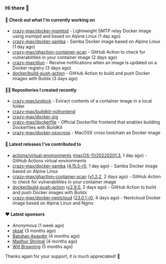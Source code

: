### Hi there 👋

#### 👷 Check out what I'm currently working on

- [crazy-max/docker-msmtpd](https://github.com/crazy-max/docker-msmtpd) - Lightweight SMTP relay Docker image using msmtpd and based on Alpine Linux (1 day ago)
- [crazy-max/docker-samba](https://github.com/crazy-max/docker-samba) - Samba Docker image based on Alpine Linux (1 day ago)
- [crazy-max/ghaction-container-scan](https://github.com/crazy-max/ghaction-container-scan) - GitHub Action to check for vulnerabilities in your container image (2 days ago)
- [crazy-max/diun](https://github.com/crazy-max/diun) - Receive notifications when an image is updated on a Docker registry (3 days ago)
- [docker/build-push-action](https://github.com/docker/build-push-action) - GitHub Action to build and push Docker images with Buildx (3 days ago)

#### 👨‍💻 Repositories I created recently

- [crazy-max/undock](https://github.com/crazy-max/undock) - Extract contents of a container image in a local folder
- [crazy-max/buildkit-nofrontend](https://github.com/crazy-max/buildkit-nofrontend)
- [crazy-max/docker-zig](https://github.com/crazy-max/docker-zig)
- [crazy-max/dockerfile](https://github.com/crazy-max/dockerfile) - Official Dockerfile frontend that enables building Dockerfiles with BuildKit
- [crazy-max/docker-osxcross](https://github.com/crazy-max/docker-osxcross) - MacOSX cross toolchain as Docker image

#### 🚀 Latest releases I've contributed to

- [actions/virtual-environments](https://github.com/actions/virtual-environments) ([macOS-11/20220201.3](https://github.com/actions/virtual-environments/releases/tag/macOS-11%2F20220201.3), 1 day ago) - GitHub Actions virtual environments
- [crazy-max/docker-samba](https://github.com/crazy-max/docker-samba) ([4.15.5-r0](https://github.com/crazy-max/docker-samba/releases/tag/4.15.5-r0), 1 day ago) - Samba Docker image based on Alpine Linux
- [crazy-max/ghaction-container-scan](https://github.com/crazy-max/ghaction-container-scan) ([v1.2.2](https://github.com/crazy-max/ghaction-container-scan/releases/tag/v1.2.2), 2 days ago) - GitHub Action to check for vulnerabilities in your container image
- [docker/build-push-action](https://github.com/docker/build-push-action) ([v2.9.0](https://github.com/docker/build-push-action/releases/tag/v2.9.0), 2 days ago) - GitHub Action to build and push Docker images with Buildx
- [crazy-max/docker-nextcloud](https://github.com/crazy-max/docker-nextcloud) ([23.0.1-r0](https://github.com/crazy-max/docker-nextcloud/releases/tag/23.0.1-r0), 4 days ago) - Nextcloud Docker image based on Alpine Linux and Nginx

#### ❤️ Latest sponsors
- _Anonymous_ (1 week ago)
- [sksat](https://github.com/sksat) (3 months ago)
- [Batuhan Apaydın](https://github.com/developer-guy) (4 months ago)
- [Madhur Shrimal](https://github.com/shrimalmadhur) (4 months ago)
- [Will Browning](https://github.com/willbrowningme) (5 months ago)

Thanks again for your support, it is much appreciated! 🙏
